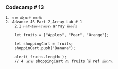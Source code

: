 ### Codecamp # 13
    1. นาย ณัฐพงษ์ ทองพึง
    2. Advance JS Part 2_Array Lab # 1
        2.1 ผลลัพธ์ของความยาว array คืออะไร

        let fruits = ["Apples", "Pear", "Orange"];

        let shoppingCart = fruits;
        shoppinCart.push("Banana");

        alert( fruits.length ); 
        // 4 เพราะ shoppingCart กับ fruits ใช้ ref เดียวกัน